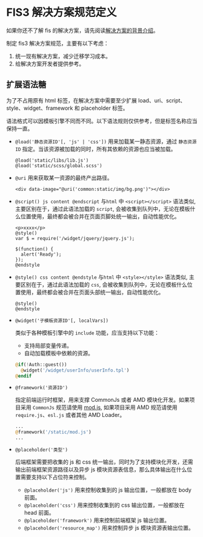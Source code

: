 FIS3 解决方案规范定义
===========================

如果你还不了解 fis 的解决方案，请先阅读[解决方案的背景介绍](./intro.md)。

制定 fis3 解决方案规范，主要有以下考虑：

1. 统一现有解决方案，减少迁移学习成本。
2. 给解决方案开发者提供参考。

## 扩展语法糖

为了不占用原有 html 标签，在解决方案中需要至少扩展 load、uri、script、style、widget、framework 和 placeholder 标签。

语法格式可以因模板引擎不同而不同。以下语法规则仅供参考，但是标签名称应当保持一直。

* `@load('静态资源ID'[, 'js' | 'css'])` 用来加载某一静态资源，通过 `静态资源ID` 指定。当该资源被加载的同时，所有其依赖的资源也应当被加载。

  ```
  @load('static/libs/lib.js')
  @load('static/scss/global.scss')
  ```
* `@uri` 用来获取某一资源的最终产出路径。
  
  ```
  <div data-image="@uri('common:static/img/bg.png')"></div>
  ```
* `@script() js content @endscript` 与`html` 中 `<script></script>` 语法类似, 主要区别在于，通过此语法加载的 `script`, 会被收集到队列中，无论在模板什么位置使用，最终都会被合并在页面页脚处统一输出，自动性能优化。

  ```
  <p>xxxx</p>
  @style()
  var $ = require('/widget/jquery/jquery.js');

  $(function() {
    alert('Ready');
  });
  @endstyle
  ```
* `@style() css content @endstyle`  与`html` 中 `<style></style>` 语法类似, 主要区别在于，通过此语法加载的 `css`, 会被收集到队列中，无论在模板什么位置使用，最终都会被合并在页面头部统一输出，自动性能优化。

  ```
  @style()
  @endstyle
  ```
* `@widget('子模板资源ID'[, localVars])`
  
  类似于各种模板引擎中的 `include` 功能，应当支持以下功能：

  * 支持局部变量传递。
  * 自动加载模板中依赖的资源。

  ```php
  @if(!Auth::guest())
    @widget('/widget/userInfo/userInfo.tpl')
  @endif
  ```

* `@framework('资源ID')`
  
  指定前端运行时框架，用来支撑 CommonJs 或者 AMD 模块化开发。如果项目采用 `CommonJs` 规范请使用 [mod.js](https://github.com/fex-team/mod/blob/master/mod.js), 如果项目采用 AMD 规范请使用 `require.js`、`esl.js` 或者其他 AMD Loader。

  ```php
  ...
  @framework('/static/mod.js')
  ...
  ```
* `@placeholder('类型')` 

  后端框架需要把收集的 js 和 css 统一输出，同时为了支持模块化开发，还需输出前端框架资源路径以及异步 js 模块资源表信息，那么具体输出在什么位置需要支持以下占位符来控制。

  * `@placeholder('js')` 用来控制收集到的 js 输出位置，一般都放在 body 前面。
  * `@placeholder('css')` 用来控制收集到的 css 输出位置，一般都放在 head 前面。
  * `@placeholder('framework')` 用来控制前端框架 js 输出位置。
  * `@placeholder('resource_map')` 用来控制异步 js 模块资源表输出位置。

